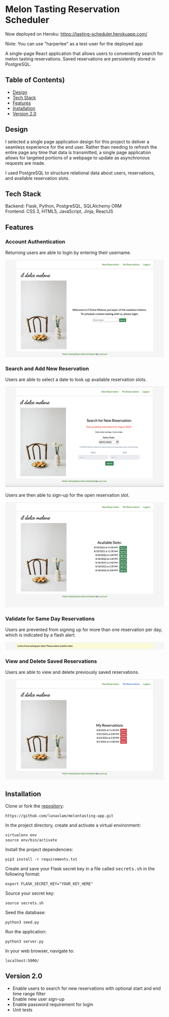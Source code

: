 # **Melon Tasting Reservation Scheduler**
Now deployed on Heroku: https://tasting-scheduler.herokuapp.com/

Note: You can use "harperlee" as a test-user for the deployed app

A single-page React application that allows users to conveniently search for melon tasting reservations. Saved reservations are persistently stored in PostgreSQL. 

## **Table of Contents**)
* [Design](https://github.com/lunaxlam/melontasting-app#design) 
* [Tech Stack](https://github.com/lunaxlam/melontasting-app#tech-stack) 
* [Features](https://github.com/lunaxlam/melontasting-app#features)
* [Installation](https://github.com/lunaxlam/melontasting-app#installation)
* [Version 2.0](https://github.com/lunaxlam/melontasting-app#version-20)

## **Design**
I selected a single page application design for this project to deliver a seamless experience for the end user. Rather than needing to refresh the entire page any time that data is transmitted, a single page application allows for targeted portions of a webpage to update as asynchronous requests are made.

I used PostgreSQL to structure relational data about users, reservations, and available reservation slots.

## **Tech Stack**
Backend: Flask, Python, PostgreSQL, SQLAlchemy ORM<br />
Frontend: CSS 3, HTML5, JavaScript, Jinja, ReactJS<br/> 

## **Features**
### Account Authentication
Returning users are able to login by entering their username.

<img src="/static/img/site-nav/login.png">

### Search and Add New Reservation
Users are able to select a date to look up available reservation slots.

<img src="/static/img/site-nav/search.png">

Users are then able to sign-up for the open reservation slot.

<img src="/static/img/site-nav/results.png">

### Validate for Same Day Reservations
Users are prevented from signing up for more than one reservation per day, which is indicated by a flash alert.

<img src="/static/img/site-nav/alert.png">

### View and Delete Saved Reservations
Users are able to view and delete previously saved reservations.

<img src="/static/img/site-nav/saved.png">


## **Installation**
Clone or fork the [repository](https://github.com/lunaxlam/melontasting-app.git):

```
https://github.com/lunaxlam/melontasting-app.git
```

In the project directory, create and activate a virtual environment:
```
virtualenv env
source env/bin/activate
```

Install the project dependencies:
```
pip3 install -r requirements.txt
```

Create and save your Flask secret key in a file called <kbd>secrets.sh</kbd> in the following format:
```
export FLASK_SECRET_KEY="YOUR_KEY_HERE"
```

Source your secret key:
```
source secrets.sh
```

Seed the database:
```
python3 seed.py
```

Run the application:
```
python3 server.py
```

In your web browser, navigate to:
```
localhost:5000/
```

## **Version 2.0**
* Enable users to search for new reservations with optional start and end time range filter
* Enable new user sign-up
* Enable password requirement for login
* Unit tests

